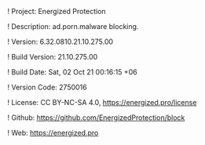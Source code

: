 ! Project: Energized Protection

! Description: ad.porn.malware blocking.

! Version: 6.32.0810.21.10.275.00

! Build Version: 21.10.275.00

! Build Date: Sat, 02 Oct 21 00:16:15 +06

! Version Code: 2750016

! License: CC BY-NC-SA 4.0, https://energized.pro/license

! Github: https://github.com/EnergizedProtection/block

! Web: https://energized.pro
